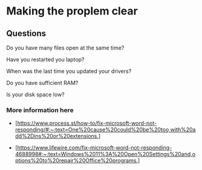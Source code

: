 # Making the proplem clear 
## Questions 
Do you have many files open at the same time?

Have you restarted you laptop?

When was the last time you updated your drivers?

Do you have sufficient RAM?

Is your disk space low?

### More information here

- [https://www.process.st/how-to/fix-microsoft-word-not-responding/#:~:text=One%20cause%20could%20be%20too,with%20add%2Dins%20or%20extensions.]

- [https://www.lifewire.com/fix-microsoft-word-not-responding-4688998#:~:text=Windows%2011%3A%20Open%20Settings%20and,options%20to%20repair%20Office%20programs.]
